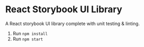 # React Storybook UI Library

A React storybook UI library complete with unit testing & linting.

1. Run `npm install`
2. Run `npm start`